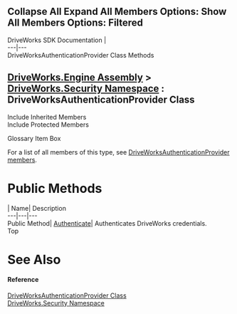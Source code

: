 Collapse All Expand All Members Options: Show All  Members Options: Filtered   
---  
DriveWorks SDK Documentation  |   
---|---  
DriveWorksAuthenticationProvider Class Methods   
  
[DriveWorks.Engine Assembly](topic2156.md) > [DriveWorks.Security Namespace](topic10574.md) : DriveWorksAuthenticationProvider Class  
---  
  
Include Inherited Members    
Include Protected Members    


Glossary Item Box

For a list of all members of this type, see [DriveWorksAuthenticationProvider members](topic10661.md).

# Public Methods

| Name| Description  
---|---|---  
Public Method| [Authenticate](topic10667.md)| Authenticates DriveWorks credentials.   
Top

# See Also

#### Reference

[DriveWorksAuthenticationProvider Class](topic10660.md)   
[DriveWorks.Security Namespace](topic10574.md)


